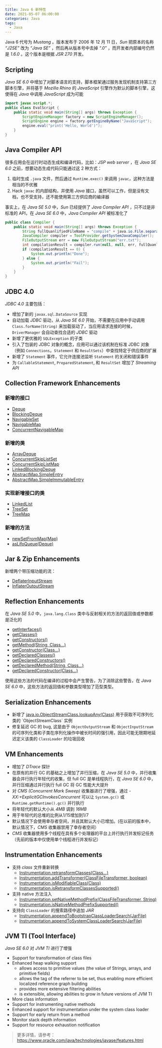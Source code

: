 ```yaml
---
title: Java 6 新特性
date: 2021-05-07 06:00:00
categories: Java
tags:
  - Java
---
```


Java 6 代号为 *Mustang* 。版本发布于 2006 年 12 月 11 日，*Sun* 把原本的名称 *“J2SE”* 改为 *“Java SE”* ，然后再从版本号中去掉 *“.0”* ，而开发者内部编号仍然是 *1.6.0* 。这个版本是根据 *JSR 270* 开发。

## Scripting

*Java SE 6.0* 中增加了对脚本语言的支持，脚本框架通过服务发现机制支持第三方脚本引擎，并将基于 *Mozilla Rhino* 的 *JavaScript* 引擎作为默认的脚本引擎，这使得在 *Java* 中调用 *JavaScript* 成为可能

```java
import javax.script.*;
public class EvalScript {
    public static void main(String[] args) throws Exception {
        ScriptEngineManager factory = new ScriptEngineManager();
        ScriptEngine engine = factory.getEngineByName("JavaScript");
        engine.eval("print('Hello, World')");
    }
}
```

## Java Compiler API

很多应用会在运行时动态生成和编译代码，比如：*JSP web server* ，在 *Java SE 6.0* 之前，想要动态生成代码只能通过这 2 种方式：

1. 临时生成 `.java` 文件，然后通过 `Runtime.exec()` 来调用 `javac`，这种方法是相当的不优雅
1. Hack `javac` 的内部结构，并使用 *Java* 接口，虽然可以工作，但是没有文档，也不受支持，还不能使用第三方供应商的编译器

事实上，在 *Java SE 5.0* 中，*Sun* 已经提供了 *Java Compiler API* ，只不过是非标准的 API，在 *Java SE 6.0* 中，*Java Compiler API* 被标准化了

```java
public class Compiler {
    public static void main(String[] args) throws Exception {
        String fullQuanlifiedFileName = "compile" + java.io.File.separator + "Target.java";     
        JavaCompiler compiler = ToolProvider.getSystemJavaCompiler();
        FileOutputStream err = new FileOutputStream("err.txt");
        int compilationResult = compiler.run(null, null, err, fullQuanlifiedFileName);
        if (compilationResult == 0) {
            System.out.println("Done");
        } else {
            System.out.println("Fail");
        }
    }
}
```

## JDBC 4.0

*JDBC 4.0* 主要包括：

- 增加了新的 `javax.sql.DataSource` 实现
- 自动加载 *JDBC* 驱动，从 *Java SE 6.0* 开始，不需要在应用中手动调用 `Class.forName(String)` 来加载驱动了，当应用请求连接的时候，`DriverManager` 会自动查找合适的 *JDBC* 驱动
- 新增了更优雅的 `SQLException` 的子类
- 引入了包装的 JDBC 对象的概念，应用可以通过该机制在标准 JDBC 对象（例如 `Connections`，`Statement` 和 `ResultSets`）中查找特定于供应商的扩展
- 新增了 `Statement` 事件，它允许连接池监听 `Statement` 的关闭和错误事件
- 为 `CallableStatement`, `PreparedStatement`, 和 `ResultSet` 增加了 *Streaming API*

## Collection Framework Enhancements

### 新增的接口

- [Deque](https://docs.oracle.com/javase/6/docs/api/java/util/Deque.html)
- [BlockingDeque](https://docs.oracle.com/javase/6/docs/api/java/util/concurrent/BlockingDeque.html)
- [NavigableSet](https://docs.oracle.com/javase/6/docs/api/java/util/NavigableSet.html)
- [NavigableMap](https://docs.oracle.com/javase/6/docs/api/java/util/NavigableMap.html)
- [ConcurrentNavigableMap](https://docs.oracle.com/javase/6/docs/api/java/util/concurrent/ConcurrentNavigableMap.html)

### 新增的类

- [ArrayDeque](https://docs.oracle.com/javase/6/docs/api/java/util/ArrayDeque.html)
- [ConcurrentSkipListSet](https://docs.oracle.com/javase/6/docs/api/java/util/concurrent/ConcurrentSkipListSet.html)
- [ConcurrentSkipListMap](https://docs.oracle.com/javase/6/docs/api/java/util/concurrent/ConcurrentSkipListMap.html)
- [LinkedBlockingDeque](https://docs.oracle.com/javase/6/docs/api/java/util/concurrent/LinkedBlockingDeque.html)
- [AbstractMap.SimpleEntry](https://docs.oracle.com/javase/6/docs/api/java/util/AbstractMap.SimpleEntry.html)
- [AbstractMap.SimpleImmutableEntry](https://docs.oracle.com/javase/6/docs/api/java/util/AbstractMap.SimpleImmutableEntry.html)

### 实现新增接口的类

- [LinkedList](https://docs.oracle.com/javase/6/docs/api/java/util/LinkedList.html)
- [TreeSet](https://docs.oracle.com/javase/6/docs/api/java/util/TreeSet.html)
- [TreeMap](https://docs.oracle.com/javase/6/docs/api/java/util/TreeMap.html)

### 新增的方法

- [newSetFromMap(Map)](https://docs.oracle.com/javase/6/docs/api/java/util/Collections.html#newSetFromMap(java.util.Map))
- [asLifoQueue(Deque)](https://docs.oracle.com/javase/6/docs/api/java/util/Collections.html#asLifoQueue(java.util.Deque))

## Jar & Zip Enhancements

新增两个带压缩功能的流：

- [DeflaterInputStream](https://docs.oracle.com/javase/6/docs/api/java/util/zip/DeflaterInputStream.html)
- [InflaterOutputStream](https://docs.oracle.com/javase/6/docs/api/java/util/zip/InflaterOutputStream.html)

## Reflection Enhancements

在 *Java SE 5.0* 中，`java.lang.Class` 类中与反射相关的方法的返回值或参数都是泛化的

- [getInterfaces()](https://docs.oracle.com/javase/1.5.0/docs/api/java/lang/Class.html#getInterfaces())
- [getClasses()](https://docs.oracle.com/javase/1.5.0/docs/api/java/lang/Class.html#getClasses())
- [getConstructors()](https://docs.oracle.com/javase/1.5.0/docs/api/java/lang/Class.html#getConstructors())
- [getMethod(String, Class...)](https://docs.oracle.com/javase/1.5.0/docs/api/java/lang/Class.html#getMethod(java.lang.String,%20java.lang.Class...))
- [getConstructor(Class...)](https://docs.oracle.com/javase/1.5.0/docs/api/java/lang/Class.html#getConstructor(java.lang.Class...))
- [getDeclaredClasses()](https://docs.oracle.com/javase/1.5.0/docs/api/java/lang/Class.html#getDeclaredClasses())
- [getDeclaredConstructors()](https://docs.oracle.com/javase/1.5.0/docs/api/java/lang/Class.html#getDeclaredConstructors())
- [getDeclaredMethod(String, Class...)](https://docs.oracle.com/javase/1.5.0/docs/api/java/lang/Class.html#getDeclaredMethod(java.lang.String,%20java.lang.Class...))
- [getDeclaredConstructor(Class...)](https://docs.oracle.com/javase/1.5.0/docs/api/java/lang/Class.html#getDeclaredConstructor(java.lang.Class...))

使用这些方法的代码在编译的过程中会产生警告，为了消除这些警告，在 *Java SE 6.0* 中，这些方法的返回值和参数类型增加了范型类型。

## Serialization Enhancements

- 新增了 [java.io.ObjectStreamClass.lookupAny(Class)](https://docs.oracle.com/javase/6/docs/api/java/io/ObjectStreamClass.html#lookupAny(java.lang.Class)) 用于获取不可序列化类的 `ObjectStreamClass` 实例
- 修复延迟 GC 的 bug, 这是由于 `ObjectOutputStream` 和 `ObjectInputStream` 的可序列化类和子类在序列化操作中被长时间的强引用，因此可能无限期地延迟定义该类的 `ClassLoader` 的垃圾回收

## VM Enhancements

- 增加了 *DTrace* 探针
- 在原有的并行 GC 的基础之上增加了并行压缩，在 *Java SE 5.0* 中，并行收集器会并行执行年轻代的收集，但 full GC 是单线程执行，在 *Java SE 6.0* 中，并行压缩通过并行执行 full GC 将 GC 性能大大提升
- 对 *CMS (Concurrent Mark Sweep)* 收集器进行了增强，通过 *-XX:+ExplicitGCInvokesConcurrent* 可以让 `System.gc()` 或 `Runtime.getRuntime().gc()` 并行执行
- 将年轻代的默认大小从 *4MB* 调到 *16MB*
- 用于年轻代的总堆的比例从1/15增加到1/7
- 默认情况下会使用幸存者空间，并且其默认大小已增加。(在以前的版本中，默认情况下，*CMS* 收集器禁用了幸存者空间）
- *CMS* 收集器使用多个线程在具有多个处理器的平台上并行执行并发标记任务（先前的版本中仅使用单个线程进行并发标记）


## Instrumentation Enhancements

- 支持 *class* 文件重新转换
    - [Instrumentation.retransformClasses(Class...)](https://docs.oracle.com/javase/6/docs/api/java/lang/instrument/Instrumentation.html#retransformClasses(java.lang.Class...))
    - [Instrumentation.addTransformer(ClassFileTransformer, boolean)](https://docs.oracle.com/javase/6/docs/api/java/lang/instrument/Instrumentation.html#addTransformer(java.lang.instrument.ClassFileTransformer,%20boolean))
    - [Instrumentation.isModifiableClass(Class)](https://docs.oracle.com/javase/6/docs/api/java/lang/instrument/Instrumentation.html#isModifiableClass(java.lang.Class))
    - [Instrumentation.isRetransformClassesSupported()](https://docs.oracle.com/javase/6/docs/api/java/lang/instrument/Instrumentation.html#isRetransformClassesSupported())
- 支持 native 方法注入
    - [Instrumentation.setNativeMethodPrefix(ClassFileTransformer, String)](https://docs.oracle.com/javase/6/docs/api/java/lang/instrument/Instrumentation.html#setNativeMethodPrefix(java.lang.instrument.ClassFileTransformer,%20java.lang.String))
    - [Instrumentation.isNativeMethodPrefixSupported()](https://docs.oracle.com/javase/6/docs/api/java/lang/instrument/Instrumentation.html#isNativeMethodPrefixSupported())
- 支持向 `ClassLoader` 的搜索路径中追加 *JAR*
    - [Instrumentation.appendToBootstrapClassLoaderSearch(JarFile)](https://docs.oracle.com/javase/6/docs/api/java/lang/instrument/Instrumentation.html#appendToBootstrapClassLoaderSearch(java.util.jar.JarFile))
    - [Instrumentation.appendToSystemClassLoaderSearch(JarFile)](https://docs.oracle.com/javase/6/docs/api/java/lang/instrument/Instrumentation.html#appendToSystemClassLoaderSearch(java.util.jar.JarFile))

## JVM TI (Tool Interface)

*Java SE 6.0* 对 *JVM TI* 进行了增强

- Support for transformation of class files
- Enhanced heap walking support 
    - allows access to primitive values (the value of Strings, arrays, and primitive fields)
    - allows the tag of the referrer to be set, thus enabling more efficient localized reference graph building
    - provides more extensive filtering abilities
    - is extensible, allowing abilities to grow in future versions of JVM TI
- More class information
- Support for instrumenting native methods
- Enhanced support for instrumentation under the system class loader
- Support for early return from a method
- Monitor stack depth information
- Support for resource exhaustion notification

> 更多详情，请参考：https://www.oracle.com/java/technologies/javase/features.html
